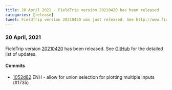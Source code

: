 ```yaml
---
title: 20 April 2021 - FieldTrip version 20210420 has been released
categories: [release]
tweet: FieldTrip version 20210420 was just released. See http://www.fieldtriptoolbox.org/#20-april-2021
---
```


### 20 April, 2021

FieldTrip version [20210420](http://github.com/fieldtrip/fieldtrip/releases/tag/20210420) has been released.
See [GitHub](https://github.com/fieldtrip/fieldtrip/compare/20210418...20210420) for the detailed list of updates.

#### Commits

- [1052d82](http://github.com/fieldtrip/fieldtrip/commit/1052d82) ENH - allow for union selection for plotting multiple inputs (#1735)
